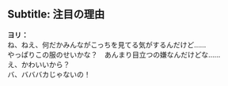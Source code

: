 # 

  
## Subtitle: 注目の理由
  
**ヨリ：**  
ね、ねえ、何だかみんながこっちを見てる気がするんだけど……  
やっぱりこの服のせいかな？　あんまり目立つの嫌なんだけどな……  
え、かわいいから？  
バ、バババカじゃないの！  
